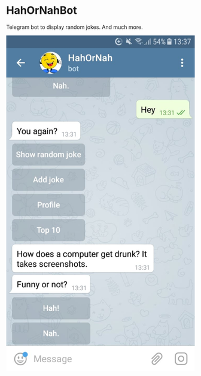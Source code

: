 HahOrNahBot
===========
Telegram bot to display random jokes. And much more.

![screenshot_1](screenshots/screenshot_1.jpg?raw=true)